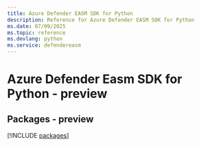```yaml
---
title: Azure Defender EASM SDK for Python
description: Reference for Azure Defender EASM SDK for Python
ms.date: 07/09/2025
ms.topic: reference
ms.devlang: python
ms.service: defendereasm
---
```

# Azure Defender Easm SDK for Python - preview
## Packages - preview
[!INCLUDE [packages](defender-easm-index.md)]